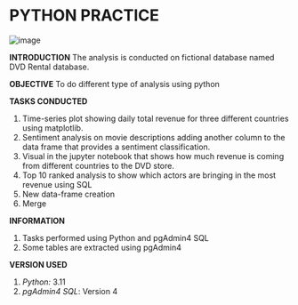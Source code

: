 # PYTHON PRACTICE
![image](https://github.com/Sathiadak/Cantek_Python_Practice/assets/141050291/8aaa0bb9-e00c-4bc7-a0f6-a14b16a955cb)

 **INTRODUCTION**
The analysis is conducted on fictional database named DVD Rental database. 
       
  **OBJECTIVE**
To do different type of analysis using python 

  **TASKS CONDUCTED**
1. Time-series plot showing daily total revenue for three different countries using matplotlib.
2. Sentiment analysis on movie descriptions adding another column to the data frame that provides a sentiment classification.
3. Visual in the jupyter notebook that shows how much revenue is coming from different countries to the DVD store.
4. Top 10 ranked analysis to show which actors are bringing in the most revenue using SQL
5. New data-frame creation
6. Merge

  **INFORMATION**
1. Tasks performed using Python and pgAdmin4 SQL
2. Some tables are extracted using pgAdmin4

 **VERSION USED**
1. _Python:_ 3.11
2. _pgAdmin4 SQL_: Version 4
 
